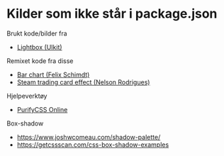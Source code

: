 # Kilder som ikke står i package.json

Brukt kode/bilder fra
- [Lightbox (UIkit)](https://getuikit.com/docs/lightbox)

Remixet kode fra disse
- [Bar chart (Felix Schimdt)](https://codepen.io/FelixSchmidt/pen/MKzXNp)
- [Steam trading card effect (Nelson Rodrigues)](https://codepen.io/nelsonr/pen/WNQaZPb)

Hjelpeverktøy
- [PurifyCSS Online](https://purifycss.online/)

Box-shadow
- https://www.joshwcomeau.com/shadow-palette/
- https://getcssscan.com/css-box-shadow-examples